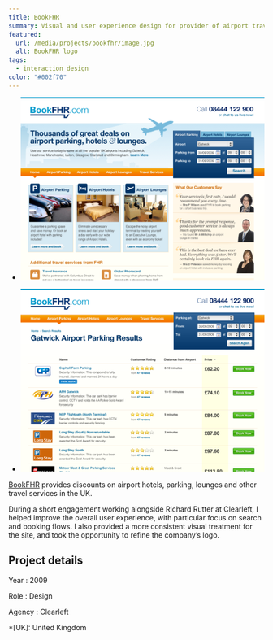 ```yaml
---
title: BookFHR
summary: Visual and user experience design for provider of airport travel services.
featured:
  url: /media/projects/bookfhr/image.jpg
  alt: BookFHR logo
tags:
  - interaction_design
color: "#002f70"
---
```


- ![Home page.](../media/projects/bookfhr/homepage.png#screenshot)

- ![Parking search results page.](../media/projects/bookfhr/parking.png#screenshot)

[BookFHR][1] provides discounts on airport hotels, parking, lounges and other travel services in the UK.

During a short engagement working alongside Richard Rutter at Clearleft, I helped improve the overall user experience, with particular focus on search and booking flows. I also provided a more consistent visual treatment for the site, and took the opportunity to refine the company’s logo.

## Project details

Year
: 2009

Role
: Design

Agency
: Clearleft

[1]: https://www.bookfhr.com

*[UK]: United Kingdom
